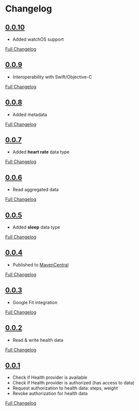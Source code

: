 # Changelog

## [0.0.10](https://github.com/vitoksmile/HealthKMP/releases/tag/0.0.10)

- Added watchOS support

[Full Changelog](https://github.com/vitoksmile/HealthKMP/compare/0.0.9...0.0.10)

## [0.0.9](https://github.com/vitoksmile/HealthKMP/releases/tag/0.0.9)

- Interoperability with Swift/Objective-C

[Full Changelog](https://github.com/vitoksmile/HealthKMP/compare/0.0.8...0.0.9)

## [0.0.8](https://github.com/vitoksmile/HealthKMP/releases/tag/0.0.8)

- Added metadata

[Full Changelog](https://github.com/vitoksmile/HealthKMP/compare/0.0.7...0.0.8)

## [0.0.7](https://github.com/vitoksmile/HealthKMP/releases/tag/0.0.7)

- Added **heart rate** data type

[Full Changelog](https://github.com/vitoksmile/HealthKMP/compare/0.0.6...0.0.7)

## [0.0.6](https://github.com/vitoksmile/HealthKMP/releases/tag/0.0.6)

- Read aggregated data

[Full Changelog](https://github.com/vitoksmile/HealthKMP/compare/0.0.5...0.0.6)

## [0.0.5](https://github.com/vitoksmile/HealthKMP/releases/tag/0.0.5)

- Added **sleep** data type

[Full Changelog](https://github.com/vitoksmile/HealthKMP/compare/0.0.4...0.0.5)

## [0.0.4](https://github.com/vitoksmile/HealthKMP/releases/tag/0.0.4)

- Published to [MavenCentral](https://central.sonatype.com/search?namespace=com.viktormykhailiv&name=health-kmp)

[Full Changelog](https://github.com/vitoksmile/HealthKMP/compare/v0.0.3...0.0.4)

## [0.0.3](https://github.com/vitoksmile/HealthKMP/releases/tag/v0.0.3)

- Google Fit integration

[Full Changelog](https://github.com/vitoksmile/HealthKMP/compare/v0.0.2...v0.0.3)

## [0.0.2](https://github.com/vitoksmile/HealthKMP/releases/tag/v0.0.2)

- Read & write health data

[Full Changelog](https://github.com/vitoksmile/HealthKMP/compare/v0.0.1...v0.0.2)

## [0.0.1](https://github.com/vitoksmile/HealthKMP/releases/tag/v0.0.1)

- Check if Health provider is available
- Check if Health provider is authorized (has access to data)
- Request authorization to health data: steps, weight
- Revoke authorization for health data

[Full Changelog](https://github.com/vitoksmile/HealthKMP/commits/v0.0.1)